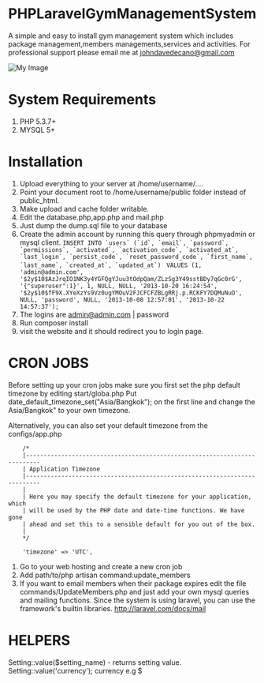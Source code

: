 PHPLaravelGymManagementSystem
=============================

A simple and easy to install gym management system which includes package management,members managements,services and activities. For professional support please email me at johndavedecano@gmail.com

![My Image](https://raw.github.com/johndavedecano/PHPLaravelGymManagementSystem/master/screenshot.jpg)

System Requirements
=============================
1. PHP 5.3.7+
2. MYSQL 5+

Installation
=============================
1. Upload everything to your server at /home/username/....
2. Point your document root to /home/username/public folder instead of public_html. 
2. Make upload and cache folder writable.
3. Edit the database.php,app.php and mail.php
3. Just dump the dump.sql file to your database
4. Create the admin account by running this query through phpmyadmin or mysql client.
```INSERT INTO `users` (`id`, `email`, `password`, `permissions`, `activated`, `activation_code`, `activated_at`, `last_login`, `persist_code`, `reset_password_code`, `first_name`, `last_name`, `created_at`, `updated_at`) ```
```VALUES (1, 'admin@admin.com', '$2y$10$AzJrqIO1NK3y4YGFQgYJuu3tOdpQam/ZLzSg3Y49sstBDy7qGc0rG', '{"superuser":1}', 1, NULL, NULL, '2013-10-20 16:24:54', '$2y$10$fF9X.XYeXzYs9Vz0ugYMOuV2FJCFCFZBLgRRj.p.RCKFY7DQMuNuO', NULL, 'password', NULL, '2013-10-08 12:57:01', '2013-10-22 14:57:37');```
5. The logins are admin@admin.com | password 
6. Run composer install
7. visit the website and it should redirect you to login page.


CRON JOBS
=============================
Before setting up your cron jobs make sure you first set the php default timezone by editing start/globa.php 
Put date_default_timezone_set("Asia/Bangkok"); on the first line and change the Asia/Bangkok" to your own timezone.

Alternatively, you can also set your default timezone from the configs/app.php

```
	/*
	|--------------------------------------------------------------------------
	| Application Timezone
	|--------------------------------------------------------------------------
	|
	| Here you may specify the default timezone for your application, which
	| will be used by the PHP date and date-time functions. We have gone
	| ahead and set this to a sensible default for you out of the box.
	|
	*/

	'timezone' => 'UTC',
```

1. Go to your web hosting and create a new cron job
2. Add path/to/php artisan command:update_members
3. If you want to email members when their package expires edit the file commands/UpdateMembers.php and just add
your own mysql queries and mailing functions. Since the system is using laravel, you can use the framework's builtin
libraries. http://laravel.com/docs/mail

HELPERS
=============================
Setting::value($setting_name) - returns setting value.
Setting::value('currency'); currency e.g $
